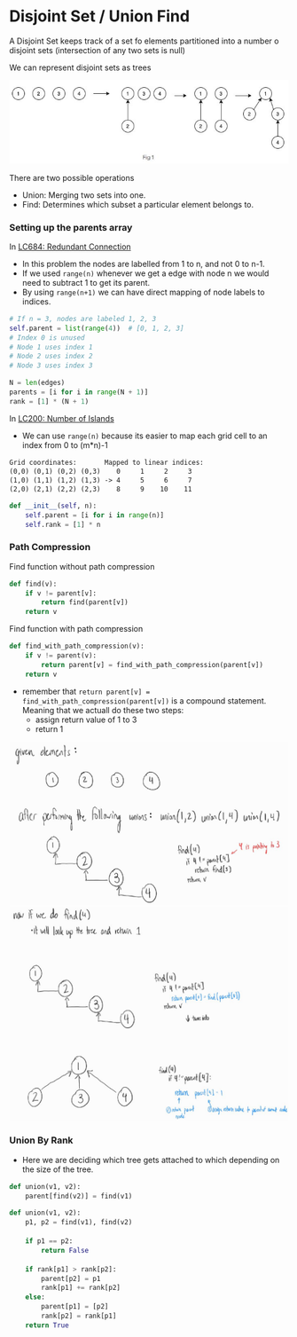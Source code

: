 # Disjoint Set / Union Find

A Disjoint Set keeps track of a set fo elements partitioned into a number o disjoint sets (intersection of any two sets is null)

We can represent disjoint sets as trees

![Image](/algorithms/union-find/assets/disjoint%20sets.JPG)

There are two possible operations
- Union: Merging two sets into one.
- Find: Determines which subset a particular element belongs to.

### Setting up the parents array

In [LC684: Redundant Connection ](https://leetcode.com/problems/redundant-connection/description/)

- In this problem the nodes are labelled from 1 to n, and not 0 to n-1.
- If we used `range(n)` whenever we get a edge with node n we would need to subtract 1 to get its parent.
- By using `range(n+1)` we can have direct mapping of node labels to indices.

```python
# If n = 3, nodes are labeled 1, 2, 3
self.parent = list(range(4))  # [0, 1, 2, 3]
# Index 0 is unused
# Node 1 uses index 1
# Node 2 uses index 2
# Node 3 uses index 3
```

```python
N = len(edges)
parents = [i for i in range(N + 1)]
rank = [1] * (N + 1)
```

In [LC200: Number of Islands](https://leetcode.com/problems/number-of-islands/description/)

- We can use `range(n)` because its easier to map each grid cell to an index from 0 to (m*n)-1

```
Grid coordinates:       Mapped to linear indices:
(0,0) (0,1) (0,2) (0,3)    0     1     2     3
(1,0) (1,1) (1,2) (1,3) -> 4     5     6     7
(2,0) (2,1) (2,2) (2,3)    8     9    10    11
```


```python
def __init__(self, n):
    self.parent = [i for i in range(n)]
    self.rank = [1] * n
```


### Path Compression

Find function without path compression

```python
def find(v):
    if v != parent[v]:
        return find(parent[v])
    return v
```

Find function with path compression

```python
def find_with_path_compression(v):
    if v != parent(v):
        return parent[v] = find_with_path_compression(parent[v])
    return v
```

- remember that `return parent[v] = find_with_path_compression(parent[v])` is a compound statement. Meaning that we actuall do these two steps:
    - assign return value of 1 to 3
    - return 1

![Image](/algorithms/union-find/assets/path_compression_1.JPG)
![Image](/algorithms/union-find/assets/path_compression_2.JPG)

### Union By Rank

- Here we are deciding which tree gets attached to which depending on the size of the tree.

```python
def union(v1, v2):
    parent[find(v2)] = find(v1)
```

```python
def union(v1, v2):
    p1, p2 = find(v1), find(v2)
    
    if p1 == p2:
        return False
    
    if rank[p1] > rank[p2]:
        parent[p2] = p1
        rank[p1] += rank[p2]
    else:
        parent[p1] = [p2]
        rank[p2] = rank[p1]
    return True
```